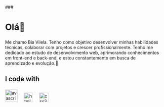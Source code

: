 ###<h1 align="left">Olá👋</h1>

###


<p align="left"> Me chamo Bia Vilela. Tenho como objetivo desenvolver minhas habilidades técnicas, colaborar com projetos e crescer profissionalmente.
Tenho me dedicado ao estudo de desenvolvimento web, aprimorando conhecimentos em front-end e back-end, e estou constantemente em busca de aprendizado e evolução.🚀</p>

###

###

<h2 align="left">I code with</h2>

###

<div align="left">
  <img src="https://cdn.jsdelivr.net/gh/devicons/devicon/icons/javascript/javascript-original.svg" height="40" alt="javascript logo"  />
  <img width="12" />
  <img src="https://cdn.jsdelivr.net/gh/devicons/devicon/icons/html5/html5-original.svg" height="30" alt="html5 logo"  />
  <img width="12" />
  <img src="https://cdn.jsdelivr.net/gh/devicons/devicon/icons/css3/css3-original.svg" height="30" alt="css3 logo"  />
  <img width="12" />
</div>

###
